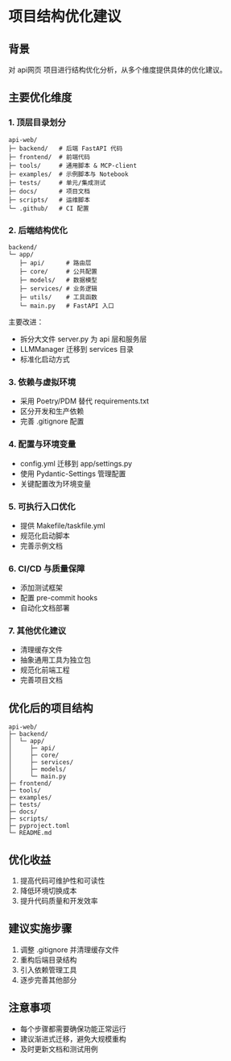 # 项目结构优化建议

## 背景
对 api网页 项目进行结构优化分析，从多个维度提供具体的优化建议。

## 主要优化维度

### 1. 顶层目录划分
```
api-web/
├─ backend/   # 后端 FastAPI 代码
├─ frontend/  # 前端代码
├─ tools/     # 通用脚本 & MCP-client
├─ examples/  # 示例脚本与 Notebook
├─ tests/     # 单元/集成测试
├─ docs/      # 项目文档
├─ scripts/   # 运维脚本
└─ .github/   # CI 配置
```

### 2. 后端结构优化
```
backend/
└─ app/
   ├─ api/      # 路由层
   ├─ core/     # 公共配置
   ├─ models/   # 数据模型
   ├─ services/ # 业务逻辑
   ├─ utils/    # 工具函数
   └─ main.py   # FastAPI 入口
```

主要改进：
- 拆分大文件 server.py 为 api 层和服务层
- LLMManager 迁移到 services 目录
- 标准化启动方式

### 3. 依赖与虚拟环境
- 采用 Poetry/PDM 替代 requirements.txt
- 区分开发和生产依赖
- 完善 .gitignore 配置

### 4. 配置与环境变量
- config.yml 迁移到 app/settings.py
- 使用 Pydantic-Settings 管理配置
- 关键配置改为环境变量

### 5. 可执行入口优化
- 提供 Makefile/taskfile.yml
- 规范化启动脚本
- 完善示例文档

### 6. CI/CD 与质量保障
- 添加测试框架
- 配置 pre-commit hooks
- 自动化文档部署

### 7. 其他优化建议
- 清理缓存文件
- 抽象通用工具为独立包
- 规范化前端工程
- 完善项目文档

## 优化后的项目结构
```
api-web/
├─ backend/
│  └─ app/
│     ├─ api/
│     ├─ core/
│     ├─ services/
│     ├─ models/
│     └─ main.py
├─ frontend/
├─ tools/
├─ examples/
├─ tests/
├─ docs/
├─ scripts/
├─ pyproject.toml
└─ README.md
```

## 优化收益
1. 提高代码可维护性和可读性
2. 降低环境切换成本
3. 提升代码质量和开发效率

## 建议实施步骤
1. 调整 .gitignore 并清理缓存文件
2. 重构后端目录结构
3. 引入依赖管理工具
4. 逐步完善其他部分

## 注意事项
- 每个步骤都需要确保功能正常运行
- 建议渐进式迁移，避免大规模重构
- 及时更新文档和测试用例 